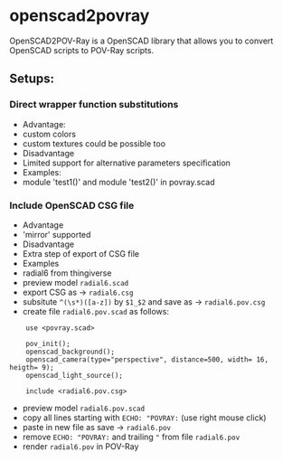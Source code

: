 # openscad2povray

OpenSCAD2POV-Ray is a OpenSCAD library that allows you to convert OpenSCAD scripts to POV-Ray scripts. 

## Setups:


### Direct wrapper function substitutions
* Advantage: 
 * custom colors
 * custom textures could be possible too
* Disadvantage
 * Limited support for alternative parameters specification
* Examples:
 * module 'test1()' and module 'test2()' in povray.scad

### Include OpenSCAD CSG file 
* Advantage
 * 'mirror' supported
* Disadvantage
 * Extra step of export of CSG file
* Examples
 * radial6 from thingiverse 
  * preview model `radial6.scad` 
  * export CSG as -> `radial6.csg`
  * subsitute `^(\s*)([a-z])` by `$1_$2` and save as  -> `radial6.pov.csg`
  * create file `radial6.pov.scad` as follows:
```
    use <povray.scad>

    pov_init();
    openscad_background();
    openscad_camera(type="perspective", distance=500, width= 16, heigth= 9);
    openscad_light_source();

    include <radial6.pov.csg>
```
  * preview model `radial6.pov.scad`
  * copy all lines starting with `ECHO: "POVRAY:` (use right mouse click) 
  * paste in new file as save -> `radial6.pov`
  * remove `ECHO: "POVRAY:` and trailing `"` from file `radial6.pov`
  * render `radial6.pov` in POV-Ray


